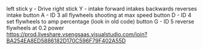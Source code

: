 left stick y - Drive
right stick Y - intake
forward intakes backwards reverses intake
button A - ID 3 all flywheels shooting at max speed
button D - ID 4 set flywheels to amp percentage (look in old code)
button G - ID 5 reverse flywheels at 0.2 power
https://prod.liveshare.vsengsaas.visualstudio.com/join?BA254EA8ED5886182D170C596F79F402A55D